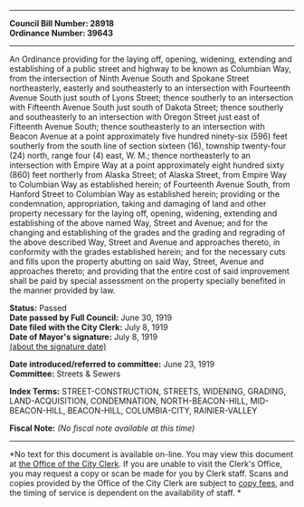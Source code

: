 * * * * *  
  
**Council Bill Number: [](#h0)[](#h2)28918**   
**Ordinance Number: 39643**  
  
* * * * *  
  
An Ordinance providing for the laying off, opening, widening, extending and establishing of a public street and highway to be known as Columbian Way, from the intersection of Ninth Avenue South and Spokane Street northeasterly, easterly and southeasterly to an intersection with Fourteenth Avenue South just south of Lyons Street; thence southerly to an intersection with Fifteenth Avenue South just south of Dakota Street; thence southerly and southeasterly to an intersection with Oregon Street just east of Fifteenth Avenue South; thence southeasterly to an intersection with Beacon Avenue at a point approximately five hundred ninety-six (596) feet southerly from the south line of section sixteen (16), township twenty-four (24) north, range four (4) east, W. M.; thence northeasterly to an intersection with Empire Way at a point approximately eight hundred sixty (860) feet northerly from Alaska Street; of Alaska Street, from Empire Way to Columbian Way as established herein; of Fourteenth Avenue South, from Hanford Street to Columbian Way as established herein; providing or the condemnation, appropriation, taking and damaging of land and other property necessary for the laying off, opening, widening, extending and establishing of the above named Way, Street and Avenue; and for the changing and establishing of the grades and the grading and regrading of the above described Way, Street and Avenue and approaches thereto, in conformity with the grades established herein; and for the necessary cuts and fills upon the property abutting on said Way, Street, Avenue and approaches thereto; and providing that the entire cost of said improvement shall be paid by special assessment on the property specially benefited in the manner provided by law.  
  
**Status:** Passed   
**Date passed by Full Council:** June 30, 1919   
**Date filed with the City Clerk:** July 8, 1919   
**Date of Mayor's signature:** July 8, 1919   
[(about the signature date)](/~public/approvaldate.htm)   
  
  
**Date introduced/referred to committee:** June 23, 1919   
**Committee:** Streets & Sewers   
  
**Index Terms:** STREET-CONSTRUCTION, STREETS, WIDENING, GRADING, LAND-ACQUISITION, CONDEMNATION, NORTH-BEACON-HILL, MID-BEACON-HILL, BEACON-HILL, COLUMBIA-CITY, RAINIER-VALLEY  
  
**Fiscal Note:** *(No fiscal note available at this time)*  
  
* * * * *  
  
*No text for this document is available on-line. You may view this document at [the Office of the City Clerk](http://www.seattle.gov/leg/clerk/contactUs.htm). If you are unable to visit the Clerk's Office, you may request a copy or scan be made for you by Clerk staff. Scans and copies provided by the Office of the City Clerk are subject to [copy fees](http://clerk.seattle.gov/~public/clerkfees.htm), and the timing of service is dependent on the availability of staff. *  
  
  
